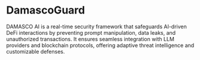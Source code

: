 # DamascoGuard
DAMASCO AI is a real-time security framework that safeguards AI-driven DeFi interactions by preventing prompt manipulation, data leaks, and unauthorized transactions. It ensures seamless integration with LLM providers and blockchain protocols, offering adaptive threat intelligence and customizable defenses.
